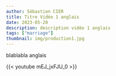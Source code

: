 ```yaml
---
author: Sébastien CIER
title: Titre Vidéo 1 anglais
date: 2023-05-20
description: description vidéo 1 anglais
tags: ["marriage"]
thumbnail: img/production1.jpg
---
```


blablabla anglais


{{< youtube mEJ_jxFJU_0 >}}


